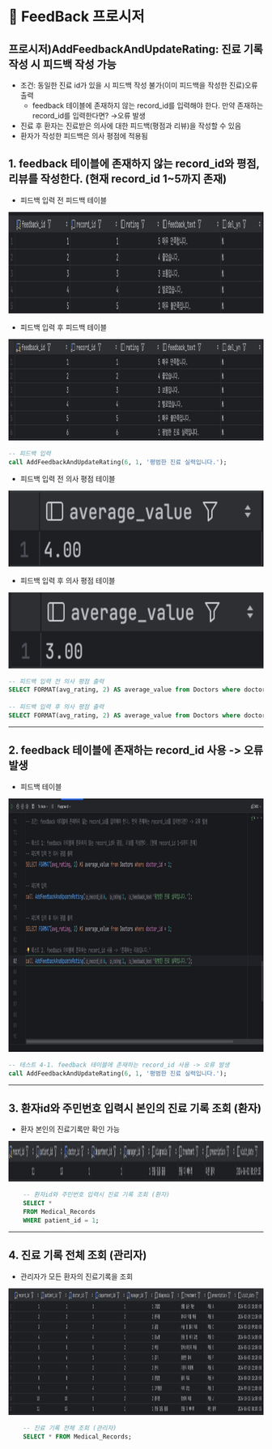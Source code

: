# 📌 FeedBack 프로시저

## 프로시저)AddFeedbackAndUpdateRating: 진료 기록 작성 시 피드백 작성 가능
- 조건: 동일한 진료 id가 있을 시 피드백 작성 불가(이미 피드백을 작성한 진료)오류 출력
    - feedback 테이블에 존재하지 않는 record_id를 입력해야 한다. 만약 존재하는 record_id를 입력한다면? →오류 발생
- 진료 후 환자는 진료받은 의사에 대한 피드백(평점과 리뷰)을 작성할 수 있음
- 환자가 작성한 피드백은 의사 평점에 적용됨

## 1. feedback 테이블에 존재하지 않는 record_id와 평점, 리뷰를 작성한다. (현재 record_id 1~5까지 존재)
- 피드백 입력 전 피드백 테이블
<img src=".././img/testcase/AddFeedbackAndUpdateRating/7_before_feedback.png" alt="이전_피드백테이블" width="1000" height="200"/>

- 피드백 입력 후 피드백 테이블
<img src=".././img/testcase/AddFeedbackAndUpdateRating/7_re_after_feedback.png" alt="결과_피드백테이블" width="1000" height="200"/>

```sql
-- 피드백 입력
call AddFeedbackAndUpdateRating(6, 1, '평범한 진료 실력입니다.');
```

- 피드백 입력 전 의사 평점 테이블
<img src=".././img/testcase/AddFeedbackAndUpdateRating/befor_avg2.png" alt="이전_의사평점테이블" width="1000" height="150"/>

- 피드백 입력 후 의사 평점 테이블
<img src=".././img/testcase/AddFeedbackAndUpdateRating/after_avg2.png" alt="결과_의사평점테이블" width="1000" height="150"/>

```sql
-- 피드백 입력 전 의사 평점 출력
SELECT FORMAT(avg_rating, 2) AS average_value from Doctors where doctor_id = 1;

-- 피드백 입력 후 의사 평점 출력
SELECT FORMAT(avg_rating, 2) AS average_value from Doctors where doctor_id = 1;
```

---

## 2. feedback 테이블에 존재하는 record_id 사용 -> 오류 발생
- 피드백 테이블
<img src=".././img/testcase/AddFeedbackAndUpdateRating/7_re.gif" alt="결과_의사평점테이블" width="1000" height="500"/>

```sql
-- 테스트 4-1. feedback 테이블에 존재하는 record_id 사용 -> 오류 발생
call AddFeedbackAndUpdateRating(6, 1, '평범한 진료 실력입니다.');
```

---

## 3. 환자id와 주민번호 입력시 본인의 진료 기록 조회 (환자)
- 환자 본인의 진료기록만 확인 가능
<img src=".././img/testcase/select_patients.png" alt="결과_의사평점테이블" width="1100" height="80"/>

```sql
    -- 환자id와 주민번호 입력시 진료 기록 조회 (환자)
    SELECT * 
    FROM Medical_Records
    WHERE patient_id = 1;
```

---

## 4. 진료 기록 전체 조회 (관리자)
- 관리자가 모든 환자의 진료기록을 조회
<img src=".././img/testcase/select_manager.png" alt="결과_의사평점테이블" width="1000" height="250"/>
    
```sql
    -- 진료 기록 전체 조회 (관리자)
    SELECT * FROM Medical_Records;
```